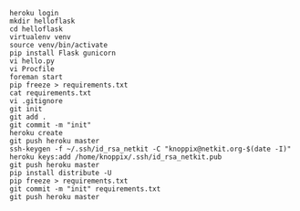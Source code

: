 	heroku login
	mkdir helloflask
	cd helloflask
	virtualenv venv
	source venv/bin/activate
	pip install Flask gunicorn
	vi hello.py
	vi Procfile
	foreman start
	pip freeze > requirements.txt
	cat requirements.txt 
	vi .gitignore
	git init
	git add .
	git commit -m "init"
	heroku create
	git push heroku master
	ssh-keygen -f ~/.ssh/id_rsa_netkit -C "knoppix@netkit.org-$(date -I)"
	heroku keys:add /home/knoppix/.ssh/id_rsa_netkit.pub
	git push heroku master
	pip install distribute -U
	pip freeze > requirements.txt
	git commit -m "init" requirements.txt
	git push heroku master
